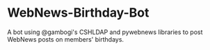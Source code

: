 WebNews-Birthday-Bot
====================

A bot using @gambogi's CSHLDAP and pywebnews libraries to post WebNews posts on members' birthdays.

